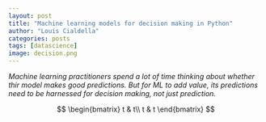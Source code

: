 ```yaml
---
layout: post
title: "Machine learning models for decision making in Python"
author: "Louis Cialdella"
categories: posts
tags: [datascience]
image: decision.png
---
```


*Machine learning practitioners spend a lot of time thinking about whether thir model makes good predictions. But for ML to add value, its predictions need to be harnessed for decision making, not just prediction.*

$$
\begin{bmatrix}
t & t\\ 
t & t
\end{bmatrix}
$$

